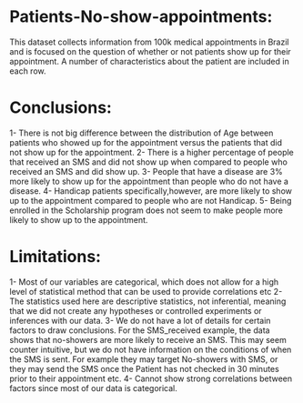 # Patients-No-show-appointments:
This dataset collects information from 100k medical appointments in Brazil and is focused on the question of whether or not patients show up for their appointment. A number of characteristics about the patient are included in each row.


# Conclusions:
1- There is not big difference between the distribution of Age between patients who showed up for the appointment versus the patients that did not show up for the appointment.
2- There is a higher percentage of people that received an SMS and did not show up when compared to people who received an SMS and did show up.
3- People that have a disease are 3% more likely to show up for the appointment than people who do not have a disease.
4- Handicap patients specifically,however, are more likely to show up to the appointment compared to people who are not Handicap.
5- Being enrolled in the Scholarship program does not seem to make people more likely to show up to the appointment.


# Limitations:
1- Most of our variables are categorical, which does not allow for a high level of statistical method that can be used to provide correlations etc
2- The statistics used here are descriptive statistics, not inferential, meaning that we did not create any hypotheses or controlled experiments or inferences with our data.
3- We do not have a lot of details for certain factors to draw conclusions. For the SMS_received example, the data shows that no-showers are more likely to receive an SMS. This may seem counter intuitive, but we do not have information on the conditions of when the SMS is sent. For example they may target No-showers with SMS, or they may send the SMS once the Patient has not checked in 30 minutes prior to their appointment etc.
4- Cannot show strong correlations between factors since most of our data is categorical.
